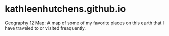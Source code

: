 # kathleenhutchens.github.io
Geography 12 Map: A map of some of my favorite places on this earth that I have traveled to or visited freaquently. 
